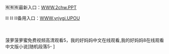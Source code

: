 <p>
	🈶🈶🈶最新入口：<a href="http://www.baidu.com/link?url=6MA2SWnO3Raqke39an_0PUxosM6ZrUGzi1BN9tNnlPW&wd">WWW.2chw.PPT</a> 
	<p>
		⛓
⛓
⛓备用入口：<a href="http://www.baidu.com/link?url=6MA2SWnO3Raqke39an_0PUxosM6ZrUGzi1BN9tNnlPW&wd">WWW.yrjygi.UPOU</a> 
	</p>
	<p>
		<br />
	</p>
	<p>
		菠萝菠萝蜜免费视频高清观看5，我的好妈妈中文在线观看,我的好妈妈8在线观看中文版小说[随机段落5-
]
	</p>
